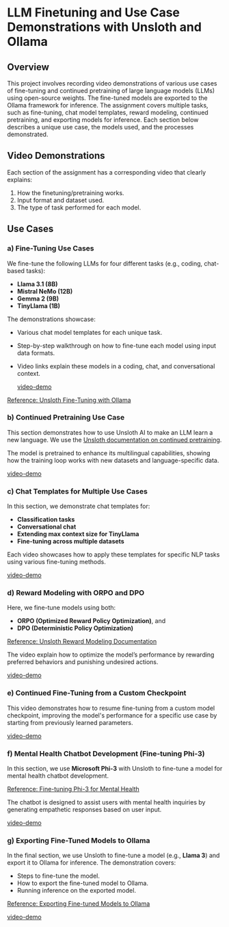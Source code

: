 # LLM Finetuning and Use Case Demonstrations with Unsloth and Ollama

## Overview
This project involves recording video demonstrations of various use cases of fine-tuning and continued pretraining of large language models (LLMs) using open-source weights. The fine-tuned models are exported to the Ollama framework for inference. The assignment covers multiple tasks, such as fine-tuning, chat model templates, reward modeling, continued pretraining, and exporting models for inference. Each section below describes a unique use case, the models used, and the processes demonstrated.

## Video Demonstrations
Each section of the assignment has a corresponding video that clearly explains:
1. How the finetuning/pretraining works.
2. Input format and dataset used.
3. The type of task performed for each model.

## Use Cases

### a) Fine-Tuning Use Cases
We fine-tune the following LLMs for four different tasks (e.g., coding, chat-based tasks):
- **Llama 3.1 (8B)**
- **Mistral NeMo (12B)**
- **Gemma 2 (9B)**
- **TinyLlama (1B)**

The demonstrations showcase:
- Various chat model templates for each unique task.
- Step-by-step walkthrough on how to fine-tune each model using input data formats.
- Video links explain these models in a coding, chat, and conversational context.

  [video-demo](https://youtu.be/coJXo-Q0nso)

[Reference: Unsloth Fine-Tuning with Ollama](https://sarinsuriyakoon.medium.com/unsloth-lora-with-ollama-lightweight-solution-to-full-cycle-llm-development-edadb6d9e0f0)

### b) Continued Pretraining Use Case
This section demonstrates how to use Unsloth AI to make an LLM learn a new language. We use the [Unsloth documentation on continued pretraining](https://docs.unsloth.ai/basics/continued-pretraining).

The model is pretrained to enhance its multilingual capabilities, showing how the training loop works with new datasets and language-specific data.

  [video-demo](https://youtu.be/T3bBn3cpsDE)


### c) Chat Templates for Multiple Use Cases
In this section, we demonstrate chat templates for:
- **Classification tasks**
- **Conversational chat**
- **Extending max context size for TinyLlama**
- **Fine-tuning across multiple datasets**

Each video showcases how to apply these templates for specific NLP tasks using various fine-tuning methods.

 [video-demo](https://youtu.be/X69IhbRKxs0)


### d) Reward Modeling with ORPO and DPO
Here, we fine-tune models using both:
- **ORPO (Optimized Reward Policy Optimization)**, and
- **DPO (Deterministic Policy Optimization)**

[Reference: Unsloth Reward Modeling Documentation](https://docs.unsloth.ai/basics/reward-modelling-dpo-and-orpo)

The video explain how to optimize the model’s performance by rewarding preferred behaviors and punishing undesired actions.

 [video-demo](https://youtu.be/ZQZvWLfPa0Q)

### e) Continued Fine-Tuning from a Custom Checkpoint
This video demonstrates how to resume fine-tuning from a custom model checkpoint, improving the model's performance for a specific use case by starting from previously learned parameters.

 [video-demo](https://youtu.be/T3bBn3cpsDE)

### f) Mental Health Chatbot Development (Fine-tuning Phi-3)
In this section, we use **Microsoft Phi-3** with Unsloth to fine-tune a model for mental health chatbot development. 

[Reference: Fine-tuning Phi-3 for Mental Health](https://medium.com/@mauryaanoop3/fine-tuning-microsoft-phi3-with-unsloth-for-mental-health-chatbot-development-ddea4e0c46e7)

The chatbot is designed to assist users with mental health inquiries by generating empathetic responses based on user input.

 [video-demo](https://youtu.be/vXPHEb35r1c)

### g) Exporting Fine-Tuned Models to Ollama
In the final section, we use Unsloth to fine-tune a model (e.g., **Llama 3**) and export it to Ollama for inference. The demonstration covers:
- Steps to fine-tune the model.
- How to export the fine-tuned model to Ollama.
- Running inference on the exported model.

[Reference: Exporting Fine-tuned Models to Ollama](https://docs.unsloth.ai/tutorials/how-to-finetune-llama-3-and-export-to-ollama)

 [video-demo](https://youtu.be/jN0q2CuPZ-s)




